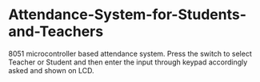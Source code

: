 # Attendance-System-for-Students-and-Teachers
8051 microcontroller based attendance system. Press the switch to select Teacher or Student and then enter the input through keypad accordingly asked and  shown on LCD.
